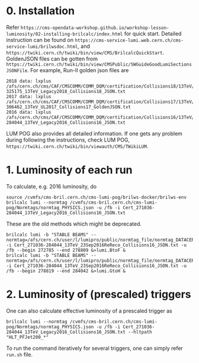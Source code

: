 # 0. Installation

Refer `https://cms-opendata-workshop.github.io/workshop-lesson-luminosity/02-installing-brilcalc/index.html` for quick start.
Detailed instruction can be found on `https://cms-service-lumi.web.cern.ch/cms-service-lumi/brilwsdoc.html`, and `https://twiki.cern.ch/twiki/bin/view/CMS/BrilcalcQuickStart`.
GoldenJSON files can be gotten from `https://twiki.cern.ch/twiki/bin/view/CMSPublic/SWGuideGoodLumiSectionsJSONFile`.
For example, Run-II golden json files are
```
2018 data: lxplus /afs/cern.ch/cms/CAF/CMSCOMM/COMM_DQM/certification/Collisions18/13TeV/Legacy_2018/Cert_314472-325175_13TeV_Legacy2018_Collisions18_JSON.txt
2017 data: lxplus /afs/cern.ch/cms/CAF/CMSCOMM/COMM_DQM/certification/Collisions17/13TeV/Legacy_2017/Cert_294927-306462_13TeV_UL2017_Collisions17_GoldenJSON.txt
2016 data: lxplus /afs/cern.ch/cms/CAF/CMSCOMM/COMM_DQM/certification/Collisions16/13TeV/Legacy_2016/Cert_271036-284044_13TeV_Legacy2016_Collisions16_JSON.txt
```
LUM POG also provides all detailed information.
If one gets any problem during following the instructions, check LUM POG, `https://twiki.cern.ch/twiki/bin/viewauth/CMS/TWikiLUM`.


# 1. Luminosity of each run

To calculate, e.g. 2016 luminosity, do
```
source /cvmfs/cms-bril.cern.ch/cms-lumi-pog/brilws-docker/brilws-env
brilcalc lumi --normtag /cvmfs/cms-bril.cern.ch/cms-lumi-pog/Normtags/normtag_PHYSICS.json -u /fb -i Cert_271036-284044_13TeV_Legacy2016_Collisions16_JSON.txt 
```

These are the old methods which might be deprecated.
```
brilcalc lumi -b "STABLE BEAMS" --normtag=/afs/cern.ch/user/l/lumipro/public/normtag_file/normtag_DATACERT.json -i Cert_271036-284044_13TeV_23Sep2016ReReco_Collisions16_JSON.txt -u /fb --begin 272785 --end 278809 &>lumi.BtoF &
brilcalc lumi -b "STABLE BEAMS" --normtag=/afs/cern.ch/user/l/lumipro/public/normtag_file/normtag_DATACERT.json -i Cert_271036-284044_13TeV_23Sep2016ReReco_Collisions16_JSON.txt -u /fb --begin 278819 --end 284042 &>lumi.GtoH &
```

# 2. Luminosity of (prescaled) triggers

One can also calculate effective luminosity of a prescaled trigger as
```
brilcalc lumi --normtag /cvmfs/cms-bril.cern.ch/cms-lumi-pog/Normtags/normtag_PHYSICS.json -u /fb -i Cert_271036-284044_13TeV_Legacy2016_Collisions16_JSON.txt --hltpath "HLT_PFJet200_*"
```
To run the command iteratively for several triggers, one can simply refer `run.sh` file.

